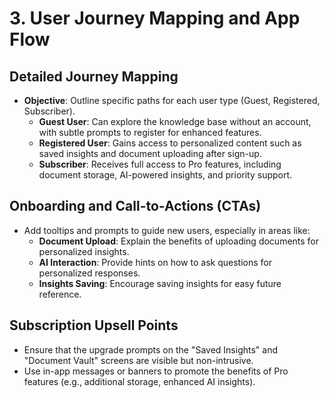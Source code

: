 # 3. User Journey Mapping and App Flow

## Detailed Journey Mapping

- **Objective**: Outline specific paths for each user type (Guest, Registered, Subscriber).
  - **Guest User**: Can explore the knowledge base without an account, with subtle prompts to register for enhanced features.
  - **Registered User**: Gains access to personalized content such as saved insights and document uploading after sign-up.
  - **Subscriber**: Receives full access to Pro features, including document storage, AI-powered insights, and priority support.

## Onboarding and Call-to-Actions (CTAs)

- Add tooltips and prompts to guide new users, especially in areas like:
  - **Document Upload**: Explain the benefits of uploading documents for personalized insights.
  - **AI Interaction**: Provide hints on how to ask questions for personalized responses.
  - **Insights Saving**: Encourage saving insights for easy future reference.

## Subscription Upsell Points

- Ensure that the upgrade prompts on the "Saved Insights" and "Document Vault" screens are visible but non-intrusive.
- Use in-app messages or banners to promote the benefits of Pro features (e.g., additional storage, enhanced AI insights).
